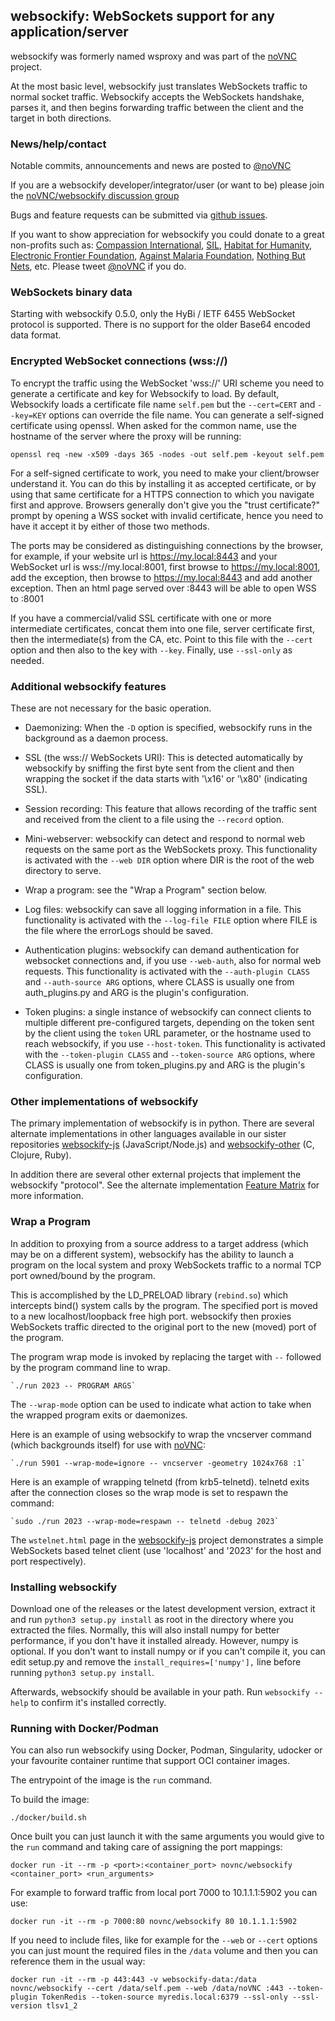 ## websockify: WebSockets support for any application/server

websockify was formerly named wsproxy and was part of the
[noVNC](https://github.com/novnc/noVNC) project.

At the most basic level, websockify just translates WebSockets traffic
to normal socket traffic. Websockify accepts the WebSockets handshake,
parses it, and then begins forwarding traffic between the client and
the target in both directions.

### News/help/contact

Notable commits, announcements and news are posted to
<a href="http://www.twitter.com/noVNC">@noVNC</a>

If you are a websockify developer/integrator/user (or want to be)
please join the <a
href="https://groups.google.com/forum/?fromgroups#!forum/novnc">noVNC/websockify
discussion group</a>

Bugs and feature requests can be submitted via [github
issues](https://github.com/novnc/websockify/issues).

If you want to show appreciation for websockify you could donate to a great
non-profits such as: [Compassion
International](http://www.compassion.com/), [SIL](http://www.sil.org),
[Habitat for Humanity](http://www.habitat.org), [Electronic Frontier
Foundation](https://www.eff.org/), [Against Malaria
Foundation](http://www.againstmalaria.com/), [Nothing But
Nets](http://www.nothingbutnets.net/), etc. Please tweet <a
href="http://www.twitter.com/noVNC">@noVNC</a> if you do.

### WebSockets binary data

Starting with websockify 0.5.0, only the HyBi / IETF
6455 WebSocket protocol is supported. There is no support for the older
Base64 encoded data format.


### Encrypted WebSocket connections (wss://)

To encrypt the traffic using the WebSocket 'wss://' URI scheme you need to
generate a certificate and key for Websockify to load. By default, Websockify
loads a certificate file name `self.pem` but the `--cert=CERT` and `--key=KEY`
options can override the file name. You can generate a self-signed certificate
using openssl. When asked for the common name, use the hostname of the server
where the proxy will be running:

```
openssl req -new -x509 -days 365 -nodes -out self.pem -keyout self.pem
```

For a self-signed certificate to work, you need to make your client/browser
understand it. You can do this by installing it as accepted certificate, or by
using that same certificate for a HTTPS connection to which you navigate first
and approve. Browsers generally don't give you the "trust certificate?" prompt
by opening a WSS socket with invalid certificate, hence you need to have it
accept it by either of those two methods. 

The ports may be considered as distinguishing connections by the browser,
for example, if your website url is https://my.local:8443 and your WebSocket 
url is wss://my.local:8001, first browse to https://my.local:8001, add the 
exception, then browse to https://my.local:8443 and add another exception.
Then an html page served over :8443 will be able to open WSS to :8001

If you have a commercial/valid SSL certificate with one or more intermediate
certificates, concat them into one file, server certificate first, then the
intermediate(s) from the CA, etc. Point to this file with the `--cert` option
and then also to the key with `--key`. Finally, use `--ssl-only` as needed.


### Additional websockify features

These are not necessary for the basic operation.

* Daemonizing: When the `-D` option is specified, websockify runs
  in the background as a daemon process.

* SSL (the wss:// WebSockets URI): This is detected automatically by
  websockify by sniffing the first byte sent from the client and then
  wrapping the socket if the data starts with '\x16' or '\x80'
  (indicating SSL).

* Session recording: This feature that allows recording of the traffic
  sent and received from the client to a file using the `--record`
  option.

* Mini-webserver: websockify can detect and respond to normal web
  requests on the same port as the WebSockets proxy. This functionality
  is activated with the `--web DIR` option where DIR is the root of the
  web directory to serve.

* Wrap a program: see the "Wrap a Program" section below.

* Log files: websockify can save all logging information in a file.
  This functionality is activated with the `--log-file FILE` option
  where FILE is the file where the errorLogs should be saved.

* Authentication plugins: websockify can demand authentication for
  websocket connections and, if you use `--web-auth`, also for normal
  web requests. This functionality is activated with the
  `--auth-plugin CLASS` and `--auth-source ARG` options, where CLASS is
  usually one from auth_plugins.py and ARG is the plugin's configuration.

* Token plugins: a single instance of websockify can connect clients to
  multiple different pre-configured targets, depending on the token sent
  by the client using the `token` URL parameter, or the hostname used to
  reach websockify, if you use `--host-token`. This functionality is
  activated with the `--token-plugin CLASS` and `--token-source ARG`
  options, where CLASS is usually one from token_plugins.py and ARG is
  the plugin's configuration.

### Other implementations of websockify

The primary implementation of websockify is in python. There are
several alternate implementations in other languages available in
our sister repositories [websockify-js](https://github.com/novnc/websockify-js)
(JavaScript/Node.js) and [websockify-other](https://github.com/novnc/websockify-other)
 (C, Clojure, Ruby).

In addition there are several other external projects that implement
the websockify "protocol". See the alternate implementation [Feature
Matrix](https://github.com/novnc/websockify/wiki/Feature_Matrix) for
more information.


### Wrap a Program

In addition to proxying from a source address to a target address
(which may be on a different system), websockify has the ability to
launch a program on the local system and proxy WebSockets traffic to
a normal TCP port owned/bound by the program.

This is accomplished by the LD_PRELOAD library (`rebind.so`)
which intercepts bind() system calls by the program. The specified
port is moved to a new localhost/loopback free high port. websockify
then proxies WebSockets traffic directed to the original port to the
new (moved) port of the program.

The program wrap mode is invoked by replacing the target with `--`
followed by the program command line to wrap.

    `./run 2023 -- PROGRAM ARGS`

The `--wrap-mode` option can be used to indicate what action to take
when the wrapped program exits or daemonizes.

Here is an example of using websockify to wrap the vncserver command
(which backgrounds itself) for use with
[noVNC](https://github.com/novnc/noVNC):

    `./run 5901 --wrap-mode=ignore -- vncserver -geometry 1024x768 :1`

Here is an example of wrapping telnetd (from krb5-telnetd). telnetd
exits after the connection closes so the wrap mode is set to respawn
the command:

    `sudo ./run 2023 --wrap-mode=respawn -- telnetd -debug 2023`

The `wstelnet.html` page in the [websockify-js](https://github.com/novnc/websockify-js)
project demonstrates a simple WebSockets based telnet client (use
'localhost' and '2023' for the host and port respectively).


### Installing websockify

Download one of the releases or the latest development version, extract
it and run `python3 setup.py install` as root in the directory where you
extracted the files. Normally, this will also install numpy for better
performance, if you don't have it installed already. However, numpy is
optional. If you don't want to install numpy or if you can't compile it,
you can edit setup.py and remove the `install_requires=['numpy'],` line
before running `python3 setup.py install`.

Afterwards, websockify should be available in your path. Run
`websockify --help` to confirm it's installed correctly.


### Running with Docker/Podman
You can also run websockify using Docker, Podman, Singularity, udocker or
your favourite container runtime that support OCI container images.

The entrypoint of the image is the `run` command.

To build the image:
```
./docker/build.sh
```

Once built you can just launch it with the same
arguments you would give to the `run` command and taking care of
assigning the port mappings:
```
docker run -it --rm -p <port>:<container_port> novnc/websockify <container_port> <run_arguments>
```

For example to forward traffic from local port 7000 to 10.1.1.1:5902
you can use:
```
docker run -it --rm -p 7000:80 novnc/websockify 80 10.1.1.1:5902
```

If you need to include files, like for example for the `--web` or `--cert`
options you can just mount the required files in the `/data` volume and then
you can reference them in the usual way:
```
docker run -it --rm -p 443:443 -v websockify-data:/data novnc/websockify --cert /data/self.pem --web /data/noVNC :443 --token-plugin TokenRedis --token-source myredis.local:6379 --ssl-only --ssl-version tlsv1_2
```
